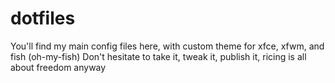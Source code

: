 # dotfiles
You'll find my main config files here, with custom theme for xfce, xfwm, and fish (oh-my-fish)
Don't hesitate to take it, tweak it, publish it, ricing is all about freedom anyway

